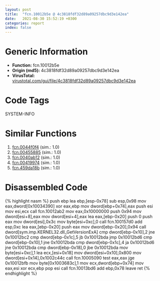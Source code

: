 ```yaml
---
layout: post
title:  "fcn.10012b5e @ 4c3818fdf32d89a09257dbc9d3e142ea"
date:   2021-08-30 15:52:19 +0300
categories: report
index: false
---
```


# Generic Information
- **Function:** fcn.10012b5e
- **Origin (md5):** 4c3818fdf32d89a09257dbc9d3e142ea
- **VirusTotal:** [virustotal.com/gui/file/4c3818fdf32d89a09257dbc9d3e142ea][virustotal_ref]

# Code Tags
<span class="tag" id="SYSTEM-INFO">SYSTEM-INFO</span>


# Similar Functions

1. [fcn.0044f0f4][similar_1_ref] (sim.: 1.0)
2. [fcn.00455885][similar_2_ref] (sim.: 1.0)
3. [fcn.0040ab12][similar_3_ref] (sim.: 1.0)
4. [fcn.00419974][similar_4_ref] (sim.: 1.0)
5. [fcn.459da18b][similar_5_ref] (sim.: 1.0)


# Disassembled Code

{% highlight nasm %}
push ebp
lea ebp,[esp-0x78]
sub esp,0x98
mov eax,dword[0x10034390]
xor eax,ebp
mov dword[ebp+0x74],eax
push esi
mov esi,ecx
call fcn.10012ab2
mov eax,0x10000000
push 0x94
mov dword[esi+8],eax
mov dword[esi+4],eax
lea eax,[ebp-0x20]
push 0
push eax
mov dword[esi],0x3c
mov byte[esi+0xc],0
call fcn.100157d0
add esp,0xc
lea eax,[ebp-0x20]
push eax
mov dword[ebp-0x20],0x94
call dword[sym.imp.KERNEL32.dll_GetVersionExA]
cmp dword[ebp-0x10],2
jne 0x10012bc2
cmp dword[ebp-0x1c],5
jb 0x10012bda
jmp 0x10012bd6
cmp dword[ebp-0x10],1
jne 0x10012bda
cmp dword[ebp-0x1c],4
ja 0x10012bd6
jne 0x10012bda
cmp dword[ebp-0x18],0
jbe 0x10012bda
mov byte[esi+0xc],1
lea ecx,[esi+0x18]
mov dword[esi+0x10],0x800
mov dword[esi+0x14],0x1002c44c
call fcn.10005090
test eax,eax
jge 0x10012bfb
mov byte[0x1003683c],1
mov ecx,dword[ebp+0x74]
mov eax,esi
xor ecx,ebp
pop esi
call fcn.10013bd6
add ebp,0x78
leave
ret
{% endhighlight %}


[similar_1_ref]: /report/fcn.0044f0f4@7b00dd8f2abf54a73bfb09681334ff78
[similar_2_ref]: /report/fcn.00455885@44e1ffcf4e71f4505c09d520fd75f1e4
[similar_3_ref]: /report/fcn.0040ab12@de21a548b66aa6c0b17491b6a31e14fa
[similar_4_ref]: /report/fcn.00419974@0aa2d73a5300dff2412388945614b507
[similar_5_ref]: /report/fcn.459da18b@284c9c9722cef7520dddfe58806fd72f
[virustotal_ref]: https://www.virustotal.com/gui/file/4c3818fdf32d89a09257dbc9d3e142ea
